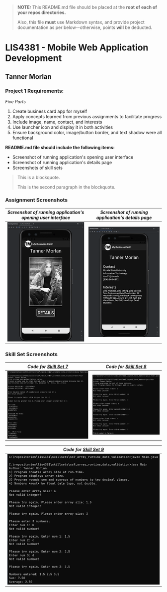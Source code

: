 > **NOTE:** This README.md file should be placed at the **root of each of your repos directories.**
>
>Also, this file **must** use Markdown syntax, and provide project documentation as per below--otherwise, points **will** be deducted.
>

# LIS4381 - Mobile Web Application Development

## Tanner Morlan

### **Project 1 Requirements:**

*Five Parts*

1. Create business card app for myself
2. Apply concepts learned from previous assignments to facilitate progress
3. Include image, name, contact, and interests
4. Use launcher icon and display it in both activities
5. Ensure background color, image/button border, and text shadow were all functional

**README.md file should include the following items:**

- Screenshot of running application's opening user interface
- Screenshot of running application's details page
- Screenshots of skill sets

> This is a blockquote.
> 
> This is the second paragraph in the blockquote.
>

### **Assignment Screenshots**


| *Screenshot of running application's opening user interface* | *Screenshot of running application's details page* |
| ------------- | ------------- |
| ![Screenshot of running application's opening user interface](img/main_page.png "Screenshot of running application's opening user interface") | ![Screenshot of running application's details page](img/details_page.png "Screenshot of running application's details page") |

### **Skill Set Screenshots**

| *Code for [Skill Set 7](../skillsets/ss7_random_number_generator_data_validation/Methods.java)* | *Code for [Skill Set 8](../skillsets/ss8_largest_three_numbers/Methods.java)* |
| ------------- | ------------- |
| ![Screenshot of Skill Set 7](img/ss7.png "Skill Set 7") | ![Screenshot of Skill Set 8](img/ss8.png "Skill Set 8") | 


| *Code for [Skill Set 9](../skillsets/ss9_array_runtime_data_validation/Methods.java)* |
| ------------- |
| ![Screenshot of Skill Set 9](img/ss9.png "Skill Set 9") |